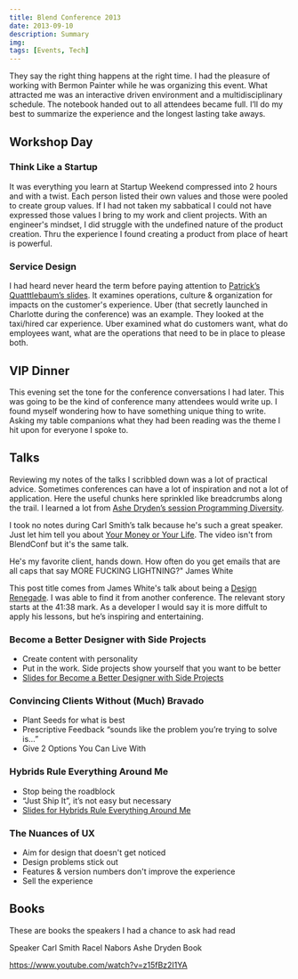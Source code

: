 ```yaml
---
title: Blend Conference 2013
date: 2013-09-10
description: Summary
img:
tags: [Events, Tech]
---
```

They say the right thing happens at the right time. I had the pleasure of working with Bermon Painter while he was organizing this event. What attracted me was an interactive driven environment and a multidisciplinary schedule. The notebook handed out to all attendees became full. I’ll do my best to summarize the experience and the longest lasting take aways.
## Workshop Day
### Think Like a Startup
It was everything you learn at Startup Weekend compressed into 2 hours and with a twist. Each person listed their own values and those were pooled to create group values. If I had not taken my sabbatical I could not have expressed those values I bring to my work and client projects. With an engineer's mindset, I did struggle with the undefined nature of the product creation. Thru the experience I found creating a product from place of heart is powerful.
### Service Design
I had heard never heard the term before paying attention to [Patrick’s Quatttlebaum’s slides](https://ptquattlebaum.tumblr.com/post/60645307036/service-design-making-blend-conference). It examines operations, culture & organization for impacts on the customer's experience. Uber (that secretly launched in Charlotte during the conference) was an example. They looked at the taxi/hired car experience. Uber examined what do customers want, what do employees want, what are the operations that need to be in place to please both.
## VIP Dinner
This evening set the tone for the conference conversations I had later. This was going to be the kind of conference many attendees would write up. I found myself wondering how to have something unique thing to write. Asking my table companions what they had been reading was the theme I hit upon for everyone I spoke to.
## Talks
Reviewing my notes of the talks I scribbled down was a lot of practical advice. Sometimes conferences can have a lot of inspiration and not a lot of application. Here the useful chunks here sprinkled like breadcrumbs along the trail. I learned a lot from [Ashe Dryden’s session Programming Diversity](https://ashedryden.com/blend-conf-keynote-programming-diversity).

I took no notes during Carl Smith’s talk because he's such a great speaker. Just let him tell you about [Your Money or Your Life](https://www.youtube.com/watch?v=bs0OcvwgpGk). The video isn't from BlendConf but it's the same talk.

He's my favorite client, hands down. How often do you get emails that are all caps that say MORE FUCKING LIGHTNING?" James White

This post title comes from James White's talk about being a [Design Renegade](https://www.youtube.com/watch?v=dXul0Xojci0). I was able to find it from another conference. The relevant story starts at the 41:38 mark. As a developer I would say it is more diffult to apply his lessons, but he’s inspiring and entertaining.
### Become a Better Designer with Side Projects
* Create content with personality
* Put in the work. Side projects show yourself that you want to be better
* [Slides for Become a Better Designer with Side Projects](https://speakerdeck.com/ttimsmith/become-a-better-designer-with-side-projects-blend-conf)

### Convincing Clients Without (Much) Bravado
* Plant Seeds for what is best
* Prescriptive Feedback “sounds like the problem you’re trying to solve is…”
* Give 2 Options You Can Live With

### Hybrids Rule Everything Around Me
* Stop being the roadblock
* “Just Ship It”, it’s not easy but necessary
* [Slides for Hybrids Rule Everything Around Me](https://speakerdeck.com/bryan/hybrids-rule-everything-around-me-blendconf)

### The Nuances of UX
* Aim for design that doesn't get noticed
* Design problems stick out
* Features & version numbers don't improve the experience
* Sell the experience

## Books
These are books the speakers I had a chance to ask had read

Speaker	Carl Smith	Racel Nabors	Ashe Dryden
Book			


https://www.youtube.com/watch?v=z15fBz2I1YA
